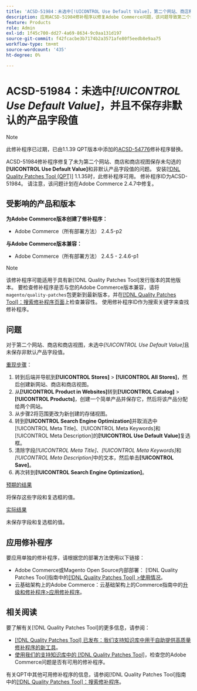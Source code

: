 ```yaml
---
title: 'ACSD-51984：未选中[!UICONTROL Use Default Value]，第二个网站、商店和商店视图未保存非默认产品字段值'
description: 应用ACSD-51984修补程序以修复Adobe Commerce问题，该问题导致第二个网站、商店和商店视图未保存未勾选的[!UICONTROL Use Default Value]和非默认产品字段值。
feature: Products
role: Admin
exl-id: 1f45c700-dd27-4a69-8634-9c0aa131d197
source-git-commit: f42fcacbe3b7174b2a3571afe80f5eedb8e9aa75
workflow-type: tm+mt
source-wordcount: '435'
ht-degree: 0%

---
```


# ACSD-51984：未选中&#x200B;*[!UICONTROL Use Default Value]*，并且不保存非默认的产品字段值

>[!NOTE]
>
>此修补程序已过期，已由1.1.39 QPT版本中添加的[ACSD-54776](/help/support-tools/patches-available-in-qpt-tool/v1-1-39/acsd-54776-unchecked-used-default-value-and-non-default-product-field-values-are-not-saved.md)修补程序替换。

ACSD-51984修补程序修复了未为第二个网站、商店和商店视图保存未勾选的&#x200B;**[!UICONTROL Use Default Value]**&#x200B;和非默认产品字段值的问题。 安装[[!DNL Quality Patches Tool (QPT)]](/help/announcements/adobe-commerce-announcements/magento-quality-patches-released-new-tool-to-self-serve-quality-patches.md) 1.1.35时，此修补程序可用。 修补程序ID为ACSD-51984。 请注意，该问题计划在Adobe Commerce 2.4.7中修复。

## 受影响的产品和版本

**为Adobe Commerce版本创建了修补程序：**

* Adobe Commerce（所有部署方法） 2.4.5-p2

**与Adobe Commerce版本兼容：**

* Adobe Commerce（所有部署方法） 2.4.5 - 2.4.6-p1

>[!NOTE]
>
>该修补程序可能适用于具有新[!DNL Quality Patches Tool]发行版本的其他版本。 要检查修补程序是否与您的Adobe Commerce版本兼容，请将`magento/quality-patches`包更新到最新版本，并在[[!DNL Quality Patches Tool]：搜索修补程序页面](https://experienceleague.adobe.com/tools/commerce-quality-patches/index.html?lang=zh-Hans)上检查兼容性。 使用修补程序ID作为搜索关键字来查找修补程序。

## 问题

对于第二个网站、商店和商店视图，未选中&#x200B;*[!UICONTROL Use Default Value]*&#x200B;且未保存非默认产品字段值。

<u>重现步骤</u>：

1. 转到后端并导航到&#x200B;**[!UICONTROL Stores]** > **[!UICONTROL All Stores]**，然后创建新网站、商店和商店视图。
1. 从&#x200B;**[!UICONTROL Product in Websites]**&#x200B;转到&#x200B;**[!UICONTROL Catalog]** > **[!UICONTROL Products]**，创建一个简单产品并保存它，然后将该产品分配给两个网站。
1. 从步骤2将范围更改为新创建的存储视图。
1. 转到&#x200B;**[!UICONTROL Search Engine Optimization]**&#x200B;并取消选中[!UICONTROL Meta Title]、[!UICONTROL Meta Keywords]和[!UICONTROL Meta Description]的&#x200B;**[!UICONTROL Use Default Value]**&#x200B;复选框。
1. 清除字段&#x200B;*[!UICONTROL Meta Title]*、*[!UICONTROL Meta Keywords]*&#x200B;和&#x200B;*[!UICONTROL Meta Description]*&#x200B;中的文本，然后单击&#x200B;**[!UICONTROL Save]**。
1. 再次转到&#x200B;**[!UICONTROL Search Engine Optimization]**。

<u>预期的结果</u>

将保存这些字段和复选框的值。

<u>实际结果</u>

未保存字段和复选框的值。

## 应用修补程序

要应用单独的修补程序，请根据您的部署方法使用以下链接：

* Adobe Commerce或Magento Open Source内部部署： [!DNL Quality Patches Tool]指南中的[[!DNL Quality Patches Tool] >使用情况](<https://experienceleague.adobe.com/docs/commerce-operations/tools/quality-patches-tool/usage.html?lang=zh-Hans>)。
* 云基础架构上的Adobe Commerce：云基础架构上的Commerce指南中的[升级和修补程序>应用修补程序](https://experienceleague.adobe.com/docs/commerce-cloud-service/user-guide/develop/upgrade/apply-patches.html?lang=zh-Hans)。

## 相关阅读

要了解有关[!DNL Quality Patches Tool]的更多信息，请参阅：

* [[!DNL Quality Patches Tool] 已发布：我们支持知识库中用于自助提供高质量修补程序的新工具](/help/announcements/adobe-commerce-announcements/magento-quality-patches-released-new-tool-to-self-serve-quality-patches.md)。
* [使用我们的支持知识库中的 [!DNL Quality Patches Tool]](/help/support-tools/patches-available-in-qpt-tool/check-patch-for-magento-issue-with-magento-quality-patches.md)，检查您的Adobe Commerce问题是否有可用的修补程序。

有关QPT中其他可用修补程序的信息，请参阅[!DNL Quality Patches Tool]指南中的[[!DNL Quality Patches Tool]：搜索修补程序](<https://experienceleague.adobe.com/tools/commerce-quality-patches/index.html?lang=zh-Hans>)。
